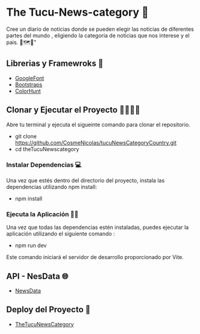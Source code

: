 # The Tucu-News-category 📰

Cree un diario de noticias donde se pueden elegir las noticias de diferentes partes del mundo , eligiendo la categoria de noticias que nos interese y el pais. 🤙🗺️📰"

## Librerias y Framewroks 🎨

- [GoogleFont](https://fonts.google.com/)
- [Bootstraps](https://react-bootstrap.github.io/) 
- [ColorHunt](https://colorhunt.co/palette/1d2b537e2553ff004dfaef5d)

## Clonar y Ejecutar el Proyecto 👨‍💻👨‍💻

Abre tu terminal y ejecuta el sigueinte comando para clonar el repositorio.

- git clone https://github.com/CosmeNicolas/tucuNewsCategoryCountry.git
- cd theTucuNewscategory

### Instalar Dependencias 💻

Una vez que estés dentro del directorio del proyecto, instala las dependencias utilizando npm install:

- npm install

### Ejecuta la Aplicación 👨‍💻

Una vez que todas las dependencias estén instaladas, puedes ejecutar la aplicación utilizando el siguiente comando :

- npm run dev 

Este comando iniciará el servidor de desarrollo proporcionado por Vite.

## API - NesData 🌐
- [NewsData](https://newsdata.io/)

## Deploy del Proyecto 🥂

- [TheTucuNewsCategory](https://tucunews-category.netlify.app/)
